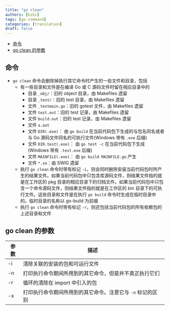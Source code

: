 ```yaml
---
title: "go clean"
authors: [kiki]
tags: [go-command]
categories: [translation]
draft: false
---
```


- [命令](#%e5%91%bd%e4%bb%a4)
- [go clean 的参数](#go-clean-%e7%9a%84%e5%8f%82%e6%95%b0)

## 命令

- `go clean` 命令会删除掉执行其它命令时产生的一些文件和目录，包括
  - 有一些目录和文件是在编译 Go 或 C 源码文件时留在相应目录中的
    - 目录 `_obj/`：旧的 object 目录，由 Makefiles 遗留
    - 目录 `_test/`：旧的 test 目录，由 Makefiles 遗留
    - 文件 `_testmain.go`：旧的 gotest 文件，由 Makefiles 遗留
    - 文件 `test.out`：旧的 test 记录，由 Makefiles 遗留
    - 文件 `build.out`：旧的 test 记录，由 Makefiles 遗留
    - 文件 `a.out`
    - 文件 `DIR(.exe)`： 由 `go build` 在当前代码包下生成的与包名同名或者与 Go 源码文件同名的可执行文件(Windows 带有 `.exe` 后缀)
    - 文件 `DIR.test(.exe)`： 由 `go test -c` 在当前代码包下生成(Windows 带有 `.test.exe` 后缀)
    - 文件 `MAINFILE(.exe)`： 由 `go build MAINFILE.go` 产生
    - 文件 `*.so`：由 SWIG 遗留
  - 执行 `go clean` 命令时带有标记 `-i`，则会同时删除安装当前代码包时所产生的结果文件。如果当前代码包中只包含库源码文件，则结果文件指的就是在工作区的 pkg 目录的相应目录下的归档文件。如果当前代码包中只包含一个命令源码文件，则结果文件指的就是在工作区的 bin 目录下的可执行文件。这些目录和文件是在执行 `go build` 命令时生成在临时目录中的。临时目录的名称以 go-build 为前缀
  - 执行 `go clean` 命令时带有标记 `-r`，则还包括当前代码包的所有依赖包的上述目录和文件

## go clean 的参数

| 参数 | 描述 |
| --- | --- |
| -i | 清除关联的安装的包和可运行文件 |
| -n | 打印执行命令期间所用到的其它命令，但是并不真正执行它们 |
| -r | 循环的清除在 import 中引入的包 |
| -x | 打印执行命令期间所用到的其它命令。注意它与 `-n` 标记的区别 |
